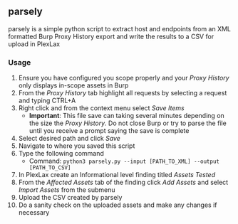 ## parsely
parsely is a simple python script to extract host and endpoints from an XML formatted Burp Proxy History export and write the results to a CSV for upload in PlexLax

### Usage
1. Ensure you have configured you scope properly and your *Proxy History* only displays in-scope assets in Burp
2. From the *Proxy History* tab highlight all requests by selecting a request and typing CTRL+A
3. Right click and from the context menu select *Save Items*
   - **Important**: This file save can taking several minutes depending on the size  the *Proxy History*. Do not close Burp or try to parse the file until you receive a prompt saying the save is complete
5. Select desired path and click *Save*
6. Navigate to where you saved this script
7. Type the following command
    - Command: `python3 parsely.py --input [PATH_TO_XML] --output [PATH_TO_CSV]`
8. In PlexLax create an Informational level finding titled *Assets Tested*
9. From the *Affected Assets* tab of the finding click *Add Assets* and select *Import Assets* from the submenu
10. Upload the CSV created by parsely
11. Do a sanity check on the uploaded assets and make any changes if necessary
